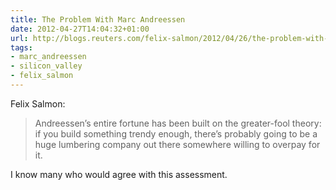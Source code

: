```yaml
---
title: The Problem With Marc Andreessen
date: 2012-04-27T14:04:32+01:00
url: http://blogs.reuters.com/felix-salmon/2012/04/26/the-problem-with-marc-andreessen/
tags:
- marc_andreessen
- silicon_valley
- felix_salmon
---
```

Felix Salmon:

> Andreessen’s entire fortune has been built on the greater-fool theory: if you build something trendy enough, there’s probably going to be a huge lumbering company out there somewhere willing to overpay for it.

I know many who would agree with this assessment.
